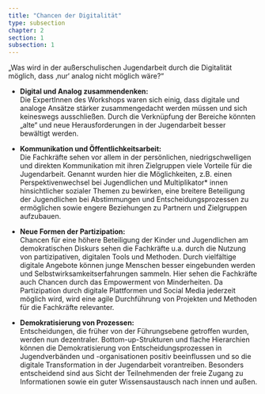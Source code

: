 ```yaml
---
title: "Chancen der Digitalität"
type: subsection
chapter: 2
section: 1
subsection: 1
---
```

„Was wird in der außerschulischen Jugendarbeit durch die
Digitalität möglich, dass ‚nur‘ analog nicht möglich wäre?“


* <b>Digital und Analog zusammendenken:</b><br>
Die ExpertInnen des Workshops waren sich einig, dass digitale und analoge Ansätze
stärker zusammengedacht werden müssen und sich keineswegs
ausschließen. Durch die Verknüpfung der Bereiche könnten
„alte“ und neue Herausforderungen in der Jugendarbeit besser
bewältigt werden.

* <b>Kommunikation und Öffentlichkeitsarbeit: </b><br>
Die Fachkräfte sehen vor allem in der persönlichen, niedrigschwelligen und
direkten Kommunikation mit ihren Zielgruppen viele Vorteile für
die Jugendarbeit. Genannt wurden hier die Möglichkeiten, z.B.
einen Perspektivenwechsel bei Jugendlichen und Multiplikator*
innen hinsichtlicher sozialer Themen zu bewirken, eine
breitere Beteiligung der Jugendlichen bei Abstimmungen und
Entscheidungsprozessen zu ermöglichen sowie engere Beziehungen
zu Partnern und Zielgruppen aufzubauen.

* <b>Neue Formen der Partizipation: </b><br>
Chancen für eine höhere Beteiligung der Kinder und Jugendlichen am demokratischen
Diskurs sehen die Fachkräfte u.a. durch die Nutzung von partizipativen,
digitalen Tools und Methoden. Durch vielfältige digitale
Angebote können junge Menschen besser eingebunden werden
und Selbstwirksamkeitserfahrungen sammeln. Hier sehen die
Fachkräfte auch Chancen durch das Empowerment von Minderheiten.
Da Partizipation durch digitale Plattformen und Social
Media jederzeit möglich wird, wird eine agile Durchführung von
Projekten und Methoden für die Fachkräfte relevanter.

* <b>Demokratisierung von Prozessen: </b><br>
Entscheidungen, die früher von der Führungsebene getroffen wurden, werden nun dezentraler.
Bottom-up-Strukturen und flache Hierarchien können die
Demokratisierung von Entscheidungsprozessen in Jugendverbänden
und -organisationen positiv beeinflussen und so die
digitale Transformation in der Jugendarbeit vorantreiben. Besonders
entscheidend sind aus Sicht der Teilnehmenden der freie
Zugang zu Informationen sowie ein guter Wissensaustausch nach
innen und außen.